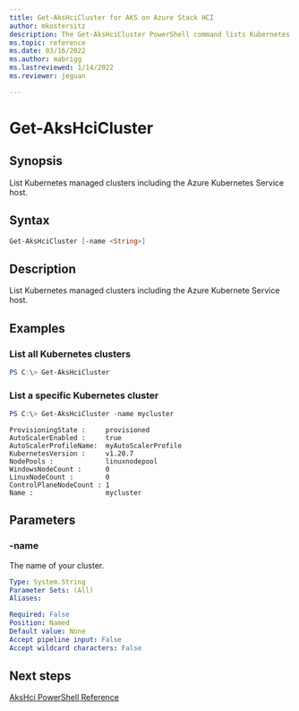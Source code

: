 ```yaml
---
title: Get-AksHciCluster for AKS on Azure Stack HCI
author: mkostersitz
description: The Get-AksHciCluster PowerShell command lists Kubernetes managed clusters including the Azure Kubernetes Service host.
ms.topic: reference
ms.date: 03/16/2022
ms.author: mabrigg 
ms.lastreviewed: 1/14/2022
ms.reviewer: jeguan

---
```


# Get-AksHciCluster

## Synopsis
List Kubernetes managed clusters including the Azure Kubernetes Service host.

## Syntax

```powershell
Get-AksHciCluster [-name <String>]
```

## Description
List Kubernetes managed clusters including the Azure Kubernete Service host.

## Examples

### List all Kubernetes clusters
```powershell
PS C:\> Get-AksHciCluster
```

### List a specific Kubernetes cluster
```powershell
PS C:\> Get-AksHciCluster -name mycluster
```

``` output
ProvisioningState :     provisioned
AutoScalerEnabled :     true
AutoScalerProfileName:  myAutoScalerProfile
KubernetesVersion :     v1.20.7
NodePools :             linuxnodepool
WindowsNodeCount :      0
LinuxNodeCount :        0
ControlPlaneNodeCount : 1
Name :                  mycluster
```

## Parameters

### -name
The name of your cluster.

```yaml
Type: System.String
Parameter Sets: (All)
Aliases:

Required: False
Position: Named
Default value: None
Accept pipeline input: False
Accept wildcard characters: False
```
## Next steps

[AksHci PowerShell Reference](index.md)